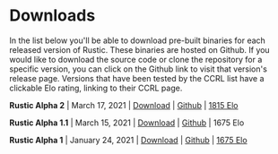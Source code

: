 # Downloads

In the list below you'll be able to download pre-built binaries for each
released version of Rustic. These binaries are hosted on Github. If you
would like to download the source code or clone the repository for a
specific version, you can click on the Github link to visit that version's
release page. Versions that have been tested by the CCRL list have a
clickable Elo rating, linking to their CCRL page.

**Rustic Alpha 2** | March 17, 2021 | [Download](https://git.io/JYL6G) |
[Github](https://git.io/JYLBS) | [1815 Elo](https://ccrl.chessdom.com/ccrl/404/cgi/engine_details.cgi?print=Details&each_game=1&eng=Rustic%20Alpha%202%2064-bit#Rustic_Alpha_2_64-bit)

**Rustic Alpha 1.1** | March 15, 2021 | [Download](https://git.io/JYL6L) |
[Github](https://git.io/JYLBo) | 1675 Elo

**Rustic Alpha 1** | January 24, 2021 | [Download](https://git.io/JYIhF) | [Github](https://git.io/JYIpy) |
[1675 Elo](https://ccrl.chessdom.com/ccrl/404/cgi/engine_details.cgi?print=Details&each_game=1&eng=Rustic%20Alpha%201%2064-bit#Rustic_Alpha_1_64-bit)